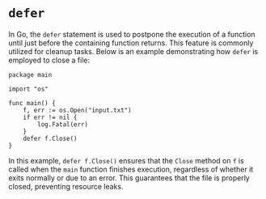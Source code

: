 # `defer`
In Go, the `defer` statement is used to postpone the execution of a function until just before the containing function returns. This feature is commonly utilized for cleanup tasks. Below is an example demonstrating how `defer` is employed to close a file:

```
package main

import "os"

func main() {
    f, err := os.Open("input.txt")
    if err != nil {
        log.Fatal(err)
    }
    defer f.Close()
}
```

In this example, `defer f.Close()` ensures that the `Close` method on `f` is called when the `main` function finishes execution, regardless of whether it exits normally or due to an error. This guarantees that the file is properly closed, preventing resource leaks.
